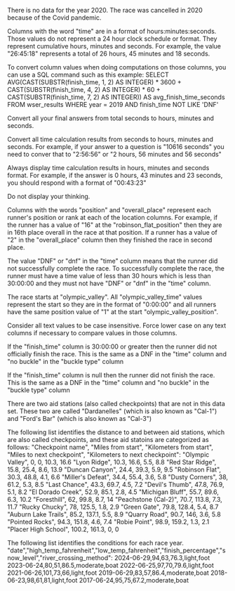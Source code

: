 There is no data for the year 2020. The race was cancelled in 2020 because of the Covid pandemic.

Columns with the word "time" are in a format of hours:minutes:seconds. Those values do not represent a 24 hour clock schedule or format. They represent cumulative hours, minutes and seconds.  For example, the value "26:45:18" represents a total of 26 hours, 45 minutes and 18 seconds.

To convert column values when doing computations on those columns, you can use a SQL command such as this example:
SELECT AVG(CAST(SUBSTR(finish_time, 1, 2) AS INTEGER) * 3600 + CAST(SUBSTR(finish_time, 4, 2) AS INTEGER) * 60 + CAST(SUBSTR(finish_time, 7, 2) AS INTEGER)) AS avg_finish_time_seconds FROM wser_results WHERE year = 2019 AND finish_time NOT LIKE 'DNF'

Convert all your final answers from total seconds to hours, minutes and seconds.

Convert all time calculation results from seconds to hours, minutes and seconds. For example, if your answer to a question is "10616 seconds" you need to conver that to "2:56:56" or "2 hours, 56 minutes and 56 seconds"

Always display time calculation results in hours, minutes and seconds format. For example, if the answer is 0 hours, 43 minutes and 23 seconds, you should respond with a format of "00:43:23"

Do not display your thinking.

Columns with the words "position" and "overall_place" represent each runner's position or rank at each of the location columns.  For example, if the runner has a value of "16" at the "robinson_flat_position" then they are in 16th place overall in the race at that position.  If a runner has a value of "2" in the "overall_place" column then they finished the race in second place.

The value "DNF" or "dnf" in the "time" column means that the runner did not successfully complete the race.  To successfully complete the race, the runner must have a time value of less than 30 hours which is less than 30:00:00 and they must not have "DNF" or "dnf" in the "time" column.

The race starts at "olympic_valley".  All "olympic_valley_time" values represent the start so they are in the format of "0:00:00" and all runners have the same position value of "1" at the start "olympic_valley_position".

Consider all text values to be case insensitive.  Force lower case on any text columns if necessary to compare values in those columns.

If the "finish_time" column is 30:00:00 or greater then the runner did not officially finish the race. This is the same as a DNF in the "time" column and "no buckle" in the "buckle type" column

If the "finish_time" column is null then the runner did not finish the race. This is the same as a DNF in the "time" column and "no buckle" in the "buckle type" column

There are two aid stations (also called checkpoints) that are not in this data set. These two are called "Dardanelles" (which is also known as "Cal-1") and "Ford's Bar" (which is also known as "Cal-3") 

The following list identifies the distance to and between aid stations, which are also called checkpoints, and these aid statoins are categorized as follows:
"Checkpoint name",	"Miles from start",	"Kilometers from start",	"Miles to next checkpoint", "Kilometers to next checkpoint":
"Olympic Valley",	0,	0,	10.3,	16.6
"Lyon Ridge",	10.3,	16.6,	5.5,	8.8
"Red Star Ridge",	15.8, 25.4, 8.6, 13.9
"Duncan Canyon", 24.4, 39.3, 5.9,	9.5
"Robinson Flat",	30.3,	48.8,	4.1,	6.6
"Miller's Defeat",	34.4,	55.4,	3.6,	5.8
"Dusty Corners",	38,	61.2,	5.3,	8.5
"Last Chance",	43.3,	69.7,	4.5,	7.2
"Devil's Thumb",	47.8,	76.9,	5.1,	8.2
"El Dorado Creek",	52.9,	85.1,	2.8,	4.5
"Michigan Bluff",	55.7,	89.6,	6.3,	10.2
"Foresthill", 62, 99.8,	8.7, 14
"Peachstone (Cal-2)",	70.7,	113.8,	7.3,	11.7
"Rucky Chucky",	78,	125.5,	1.8,	2.9
"Green Gate",	79.8,	128.4,	5.4,	8.7
"Auburn Lake Trails",	85.2,	137.1,	5.5,	8.9
"Quarry Road",	90.7,	146,	3.6,	5.8
"Pointed Rocks",	94.3,	151.8,	4.6,	7.4
"Robie Point",	98.9,	159.2,	1.3,	2.1
"Placer High School",	100.2,	161.3,	0,	0

The following list identifies the conditions for each race year.
"date","high_temp_fahrenheit","low_temp_fahrenheit","finish_percentage","snow_level","river_crossing_method":
2024-06-29,94,63,76.3,light,foot
2023-06-24,80,51,86.5,moderate,boat
2022-06-25,97,70,79.6,light,foot
2021-06-26,101,73,66,light,foot
2019-06-29,83,57,86.4,moderate,boat
2018-06-23,98,61,81,light,foot
2017-06-24,95,75,67.2,moderate,boat

